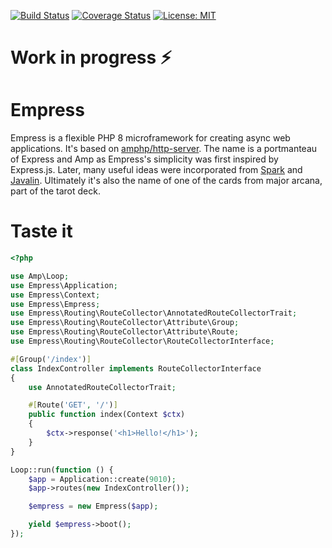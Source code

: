 [![Build Status](https://travis-ci.com/empress-php/empress.svg?branch=master)](https://travis-ci.com/empress-php/empress)
[![Coverage Status](https://coveralls.io/repos/github/empress-php/empress/badge.svg)](https://coveralls.io/github/empress-php/empress)
[![License: MIT](https://img.shields.io/badge/License-MIT-yellow.svg)](https://opensource.org/licenses/MIT)

# Work in progress ⚡

# Empress
Empress is a flexible PHP 8 microframework for creating async web applications. It's based on [amphp/http-server](https://github.com/amphp/http-server).
The name is a portmanteau of Express and Amp as Empress's simplicity was first inspired by Express.js. Later, many useful ideas were incorporated from [Spark](http://sparkjava.com/) and [Javalin](https://javalin.io/). Ultimately it's also the name of one of the cards from major arcana, part of the tarot deck.

# Taste it

```php
<?php

use Amp\Loop;
use Empress\Application;
use Empress\Context;
use Empress\Empress;
use Empress\Routing\RouteCollector\AnnotatedRouteCollectorTrait;
use Empress\Routing\RouteCollector\Attribute\Group;
use Empress\Routing\RouteCollector\Attribute\Route;
use Empress\Routing\RouteCollector\RouteCollectorInterface;

#[Group('/index')]
class IndexController implements RouteCollectorInterface
{
    use AnnotatedRouteCollectorTrait;

    #[Route('GET', '/')]
    public function index(Context $ctx)
    {
        $ctx->response('<h1>Hello!</h1>');
    }
}

Loop::run(function () {
    $app = Application::create(9010);
    $app->routes(new IndexController());

    $empress = new Empress($app);

    yield $empress->boot();
});
```
